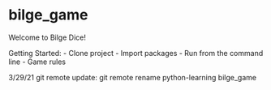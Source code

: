 # bilge_game

Welcome to Bilge Dice!

Getting Started: 
	- Clone project
	- Import packages
	- Run from the command line
	- Game rules

3/29/21 git remote update: 
  git remote rename python-learning bilge_game
